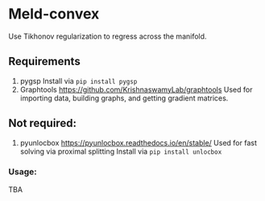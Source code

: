 # Meld-convex
Use Tikhonov regularization to regress across the manifold.

## Requirements
1. pygsp
	Install via
	`pip install pygsp`
2. Graphtools
	https://github.com/KrishnaswamyLab/graphtools
	Used for importing data, building graphs, and getting gradient matrices. 
## Not required:
1. pyunlocbox
	https://pyunlocbox.readthedocs.io/en/stable/
	Used for fast solving via proximal splitting
	Install via
	`pip install unlocbox`
### Usage:
TBA
